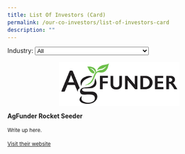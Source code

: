```yaml
---
title: List Of Investors (Card)
permalink: /our-co-investors/list-of-investors-card
description: ""
---
```

<link rel="stylesheet" href="/sgds.css"/>
<label for="partner-choice">Industry:</label>
<select name="partner-choice" id="coy-choice">
  <option value="all">All</option>
  <option value="hbms">Health & Biomedical Science</option>
  <option value="uss">Urban Solutions & Sustainability</option>
  <option value="ame">Advanced Manufacturing & Engineering</option>
  <option value="agfood">Agritech & Foodtech</option>
  <option value="sde">SDE</option>
</select>
<div class="row" style="flex-wrap: wrap">
  <div class="sgds-card hbms is-12-mobile is-6-desktop col" style="flex: 0 1 40%;">
      <div class="sgds-card-image" style="margin-top: 15px">
          <figure class="sgds-image" style="height: 100px;display: flex;justify-content: center;flex-direction: column;">
              <img src="/images/agfunder.png" style="object-fit: scale-down; max-width: 100%;
      max-height: 100%;"/>
          </figure>
      </div>
      <div class="sgds-card-content">
          <p><strong>AgFunder Rocket Seeder</strong></p>
          <small>Write up here.</small>
          <p><a href="https://agfunder.com/" target="_blank"><small>Visit their website</small></a></p>
      </div>
  </div>
</div>
<script src="/partnerFilter.js"></script>
